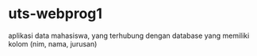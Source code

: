 # uts-webprog1

aplikasi data mahasiswa, yang terhubung dengan database yang memiliki kolom (nim, nama, jurusan)
